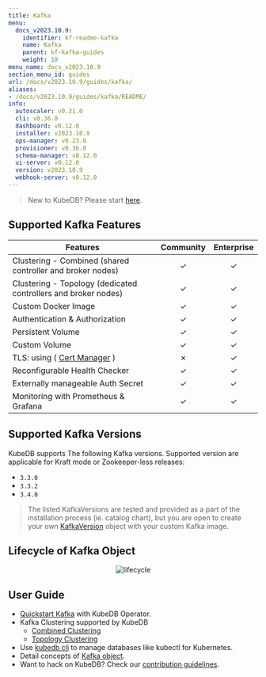 ```yaml
---
title: Kafka
menu:
  docs_v2023.10.9:
    identifier: kf-readme-kafka
    name: Kafka
    parent: kf-kafka-guides
    weight: 10
menu_name: docs_v2023.10.9
section_menu_id: guides
url: /docs/v2023.10.9/guides/kafka/
aliases:
- /docs/v2023.10.9/guides/kafka/README/
info:
  autoscaler: v0.21.0
  cli: v0.36.0
  dashboard: v0.12.0
  installer: v2023.10.9
  ops-manager: v0.23.0
  provisioner: v0.36.0
  schema-manager: v0.12.0
  ui-server: v0.12.0
  version: v2023.10.9
  webhook-server: v0.12.0
---
```


> New to KubeDB? Please start [here](/docs/v2023.10.9/README).

## Supported Kafka Features


| Features                                                       | Community | Enterprise |
|----------------------------------------------------------------|:---------:|:----------:|
| Clustering - Combined (shared controller and broker nodes)     | &#10003;  |  &#10003;  |
| Clustering - Topology (dedicated controllers and broker nodes) | &#10003;  |  &#10003;  |
| Custom Docker Image                                            | &#10003;  |  &#10003;  |
| Authentication & Authorization                                 | &#10003;  |  &#10003;  |
| Persistent Volume                                              | &#10003;  |  &#10003;  |
| Custom Volume                                                  | &#10003;  |  &#10003;  |
| TLS: using ( [Cert Manager](https://cert-manager.io/docs/) )   | &#10007;  |  &#10003;  |
| Reconfigurable Health Checker                                  | &#10003;  |  &#10003;  |
| Externally manageable Auth Secret                              | &#10003;  |  &#10003;  |
| Monitoring with Prometheus & Grafana                           | &#10003;  |  &#10003;  |

## Supported Kafka Versions

KubeDB supports The following Kafka versions. Supported version are applicable for Kraft mode or Zookeeper-less releases:
- `3.3.0`
- `3.3.2`
- `3.4.0`

> The listed KafkaVersions are tested and provided as a part of the installation process (ie. catalog chart), but you are open to create your own [KafkaVersion](/docs/v2023.10.9/guides/kafka/concepts/catalog) object with your custom Kafka image.

## Lifecycle of Kafka Object

<!---
ref : https://cacoo.com/diagrams/4PxSEzhFdNJRIbIb/0281B
--->

<p align="center">
<img alt="lifecycle"  src="/docs/v2023.10.9/images/kafka/Kafka-CRD-Lifecycle.png">
</p>

## User Guide 
- [Quickstart Kafka](/docs/v2023.10.9/guides/kafka/quickstart/overview/) with KubeDB Operator.
- Kafka Clustering supported by KubeDB
  - [Combined Clustering](/docs/v2023.10.9/guides/kafka/clustering/combined-cluster/)
  - [Topology Clustering](/docs/v2023.10.9/guides/kafka/clustering/topology-cluster/)
- Use [kubedb cli](/docs/v2023.10.9/guides/kafka/cli/cli) to manage databases like kubectl for Kubernetes.
- Detail concepts of [Kafka object](/docs/v2023.10.9/guides/kafka/concepts/kafka).
- Want to hack on KubeDB? Check our [contribution guidelines](/docs/v2023.10.9/CONTRIBUTING).